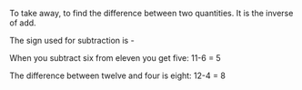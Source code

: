 To take away, to find the difference between two quantities. It is the
inverse of add.

The sign used for subtraction is -

When you subtract six from eleven you get five: 11-6 = 5

The difference between twelve and four is eight: 12-4 = 8

